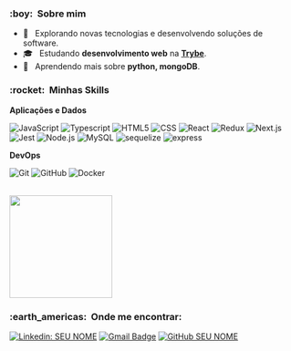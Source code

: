 <h3> :boy: &nbsp;Sobre mim </h3>

- 🤔 &nbsp; Explorando novas tecnologias e desenvolvendo soluções de software.
- 🎓 &nbsp; Estudando **desenvolvimento web** na <a href="https://www.betrybe.com/">**Trybe**</a>.
- 🌱 &nbsp; Aprendendo mais sobre **python, mongoDB**.

<h3> :rocket: &nbsp;Minhas Skills </h3>

**Aplicações e Dados**

  ![JavaScript](https://img.shields.io/badge/-JavaScript-333333?style=flat&logo=javascript)
  ![Typescript](https://img.shields.io/badge/-Typescript-333333?style=flat&logo=typescript)
  ![HTML5](https://img.shields.io/badge/-HTML5-333333?style=flat&logo=HTML5)
  ![CSS](https://img.shields.io/badge/-CSS-333333?style=flat&logo=CSS3&logoColor=1572B6)
  ![React](https://img.shields.io/badge/-React.js-333333?style=flat&logo=react)
  ![Redux](https://img.shields.io/badge/-Redux-333333?style=flat&logo=redux)
  ![Next.js](https://img.shields.io/badge/-Next.js-333333?style=flat&logo=nextdotjs)
  ![Jest](https://img.shields.io/badge/-Jest-333333?style=flat&logo=jest)
  ![Node.js](https://img.shields.io/badge/-Node.js-333333?style=flat&logo=nodedotjs)
  ![MySQL](https://img.shields.io/badge/-MySQL-333333?style=flat&logo=mysql)
  ![sequelize](https://img.shields.io/badge/Sequelize-333333?style=flat&logo=sequelize)
  ![express](https://img.shields.io/badge/Express-333333?style=flat&logo=express)

**DevOps**

  ![Git](https://img.shields.io/badge/-Git-333333?style=flat&logo=git)
  ![GitHub](https://img.shields.io/badge/-GitHub-333333?style=flat&logo=github)
  ![Docker](https://img.shields.io/badge/-Docker-333333?style=flat&logo=docker)

<br/>

<a href="https://github.com/RaphaRighetti">
  <img height="180em" src="https://github-readme-stats.vercel.app/api?username=RaphaRighetti&theme=dracula&show_icons=true" />
</a>

<br/>

<h3> :earth_americas: &nbsp;Onde me encontrar: </h3> 

[![Linkedin: SEU NOME](https://img.shields.io/badge/-RaphaelRighetti-blue?style=flat-square&logo=Linkedin&logoColor=white&link=https://www.linkedin.com/in/raphael-righetti/)](https://www.linkedin.com/in/raphael-righetti/)
[![Gmail Badge](https://img.shields.io/badge/-seuemail@email.com-006bed?style=flat-square&logo=Gmail&logoColor=white&link=mailto:raphaelrighetti@hotmail.com)](mailto:raphaelrighetti@hotmail.com)
[![GitHub SEU NOME]( https://img.shields.io/github/followers/RaphaRighetti?label=follow&style=social)](https://github.com/RaphaRighetti)